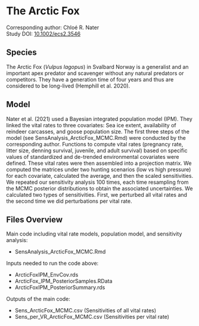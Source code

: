 # The Arctic Fox

Corresponding author: Chloé R. Nater  
Study DOI: [10.1002/ecs2.3546](https://esajournals.onlinelibrary.wiley.com/doi/full/10.1002/ecs2.3546)

## Species
The Arctic Fox (_Vulpus lagopus_) in Svalbard Norway is a generalist and an important apex predator and scavenger without any natural predators or competitors.
They have a generation time of four years and thus are considered to be long-lived (Hemphill et al. 2020).

## Model
Nater et al. (2021) used a Bayesian integrated population model (IPM). They linked the vital rates to three covariates:
Sea ice extent, availability of reindeer carcasses, and goose population size. 
The first three steps of the model (see SensAnalysis_ArcticFox_MCMC.Rmd) were conducted by the corresponding author.
Functions to compute vital rates (pregnancy rate, litter size, denning survival, juvenile, and adult survival) based on specific values of standardized and de-trended environmental covariates were defined.
These vital rates were then assembled into a projection matrix.
We computed the matrices under two hunting scenarios (low vs high pressure) for each covariate, calculated the average, and then the scaled sensitivities.
We repeated our sensitivity analysis 100 times, each time resampling from the MCMC posterior distributions to obtain the associated uncertainties.
We calculated two types of sensitivities. First, we perturbed all vital rates and the second time we did perturbations per vital rate.

## Files Overview
Main code including vital rate models, population model, and sensitivity analysis: 
- SensAnalysis_ArcticFox_MCMC.Rmd

Inputs needed to run the code above: 
- ArcticFoxIPM_EnvCov.rds
- ArcticFox_IPM_PosteriorSamples.RData
- ArcticFoxIPM_PosteriorSummary.rds

Outputs of the main code:
- Sens_ArcticFox_MCMC.csv (Sensitivities of all vital rates)
- Sens_per_VR_ArcticFox_MCMC.csv (Sensitivities per vital rate)

